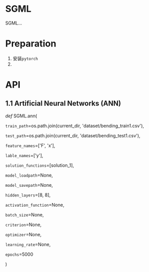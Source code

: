 # SGML

SGML...

# Preparation

1. 安装`pytorch`
2.


# API
## 1.1 Artificial Neural Networks (ANN)

*def* SGML.ann(

`train_path`=os.path.join(current_dir, 'dataset/bending_train1.csv'),

`test_path`=os.path.join(current_dir, 'dataset/bending_test1.csv'),

`feature_names`=['F', 'x'],

`lable_names`=['y'],

`solution_functions`=[solution_1],

`model_loadpath`=None,

`model_savepath`=None,

`hidden_layers`=[8, 8],

`activation_function`=None,

`batch_size`=None,

`criterion`=None,

`optimizer`=None,

`learning_rate`=None,

`epochs`=5000

)








